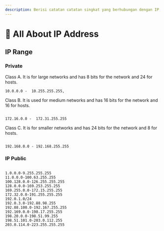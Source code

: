 ```yaml
---
description: Berisi catatan catatan singkat yang berhubungan dengan IP Address.
---
```


# 🔢 All About IP Address

## IP Range

### Private

Class A. It is for large networks and has 8 bits for the network and 24 for hosts.

```
10.0.0.0 -  10.255.255.255,
```

Class B. It is used for medium networks and has 16 bits for the network and 16 for hosts.

```

172.16.0.0 -  172.31.255.255

```

Class C. It is for smaller networks and has 24 bits for the network and 8 for hosts.

```

192.168.0.0 - 192.168.255.255

```

### IP Public

```

1.0.0.0-9.255.255.255
11.0.0.0-100.63.255.255
100.128.0.0-126.255.255.255
128.0.0.0-169.253.255.255
169.255.0.0-172.15.255.255
172.32.0.0-191.255.255.255
192.0.1.0/24
192.0.3.0-192.88.98.255
192.88.100.0-192.167.255.255
192.169.0.0-198.17.255.255
198.20.0.0-198.51.99.255
198.51.101.0-203.0.112.255
203.0.114.0-223.255.255.255

```
